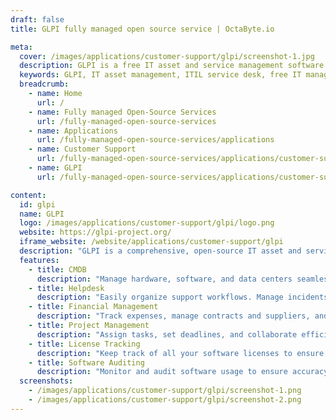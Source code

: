 ```yaml
---
draft: false
title: GLPI fully managed open source service | OctaByte.io

meta:
  cover: /images/applications/customer-support/glpi/screenshot-1.jpg
  description: GLPI is a free IT asset and service management software that streamlines your IT operations with tools for asset tracking, helpdesk management, financial oversight, and project planning.
  keywords: GLPI, IT asset management, ITIL service desk, free IT management software, helpdesk management, asset tracking, project management software, financial management IT, software auditing, license tracking, data center management
  breadcrumb:
    - name: Home
      url: /
    - name: Fully managed Open-Source Services
      url: /fully-managed-open-source-services
    - name: Applications
      url: /fully-managed-open-source-services/applications
    - name: Customer Support
      url: /fully-managed-open-source-services/applications/customer-support
    - name: GLPI
      url: /fully-managed-open-source-services/applications/customer-support/glpi

content:
  id: glpi
  name: GLPI
  logo: /images/applications/customer-support/glpi/logo.png
  website: https://glpi-project.org/
  iframe_website: /website/applications/customer-support/glpi
  description: "GLPI is a comprehensive, open-source IT asset and service management solution designed to enhance the efficiency of your IT department. It provides powerful tools for managing hardware, software, data centers, and tracking licenses. With ITIL-based service desk features, you can manage incidents, requests, and service levels with ease. GLPI also offers robust financial management capabilities, helping track expenses, contracts, and suppliers, while allowing you to generate insightful reports. Enhance your project management capabilities with task assignments, deadlines, and collaboration tools. With GLPI, IT teams gain complete visibility into their infrastructure, enabling better decision-making and more efficient operations."
  features:
    - title: CMDB
      description: "Manage hardware, software, and data centers seamlessly. Link your asset inventory to the helpdesk for 360° control over your IT infrastructure."
    - title: Helpdesk
      description: "Easily organize support workflows. Manage incidents and requests, define SLAs, and create forms to ensure the best customer experience."
    - title: Financial Management
      description: "Track expenses, manage contracts and suppliers, and create new inventory objects. Analyze costs with comprehensive reporting tools."
    - title: Project Management
      description: "Assign tasks, set deadlines, and collaborate efficiently with your team. Use Kanban boards to track progress and create detailed reports."
    - title: License Tracking
      description: "Keep track of all your software licenses to ensure compliance and optimize software usage within your organization."
    - title: Software Auditing
      description: "Monitor and audit software usage to ensure accuracy, identify discrepancies, and manage your software assets more effectively."
  screenshots:
    - /images/applications/customer-support/glpi/screenshot-1.png
    - /images/applications/customer-support/glpi/screenshot-2.png
---
```

